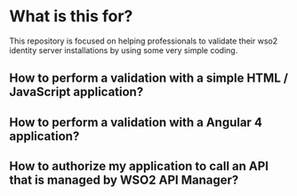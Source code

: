 # What is this for?
This repository is focused on helping professionals to validate their wso2 identity server installations by using some very simple coding.

## How to perform a validation with a simple HTML / JavaScript application?

## How to perform a validation with a Angular 4 application?

## How to authorize my application to call an API that is managed by WSO2 API Manager?

